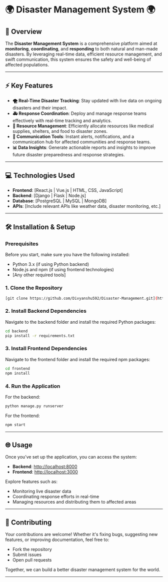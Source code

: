 # 🌍 **Disaster Management System** 🌍

## 🚀 **Overview**

The **Disaster Management System** is a comprehensive platform aimed at **monitoring**, **coordinating**, and **responding** to both natural and man-made disasters. By leveraging real-time data, efficient resource management, and swift communication, this system ensures the safety and well-being of affected populations.

---

## ⚡ **Key Features**

- **🌪️ Real-Time Disaster Tracking**: Stay updated with live data on ongoing disasters and their impact.
- **🚑 Response Coordination**: Deploy and manage response teams effectively with real-time tracking and analytics.
- **🔧 Resource Management**: Efficiently allocate resources like medical supplies, shelters, and food to disaster zones.
- **📢 Communication Tools**: Instant alerts, notifications, and a communication hub for affected communities and response teams.
- **📊 Data Insights**: Generate actionable reports and insights to improve future disaster preparedness and response strategies.

---

## 💻 **Technologies Used**

- **Frontend**: [React.js | Vue.js | HTML, CSS, JavaScript]
- **Backend**: [Django | Flask | Node.js]
- **Database**: [PostgreSQL | MySQL | MongoDB]
- **APIs**: [Include relevant APIs like weather data, disaster monitoring, etc.]

---

## 🛠️ **Installation & Setup**

### Prerequisites

Before you start, make sure you have the following installed:

- Python 3.x (if using Python backend)
- Node.js and npm (if using frontend technologies)
- [Any other required tools]

### 1. Clone the Repository

```bash
[git clone https://github.com/Divyanshu592/Disaster-Management.git](https://github.com/Divyanshu592/Disaster-Management.git)
```

### 2. Install Backend Dependencies

Navigate to the backend folder and install the required Python packages:

```bash
cd backend
pip install -r requirements.txt
```

### 3. Install Frontend Dependencies

Navigate to the frontend folder and install the required npm packages:

```bash
cd frontend
npm install
```

### 4. Run the Application

For the backend:

```bash
python manage.py runserver
```

For the frontend:

```bash
npm start
```

---

## 🌐 **Usage**

Once you’ve set up the application, you can access the system:

- **Backend**: [http://localhost:8000](http://localhost:8000)
- **Frontend**: [http://localhost:3000](http://localhost:3000)

Explore features such as:

- Monitoring live disaster data
- Coordinating response efforts in real-time
- Managing resources and distributing them to affected areas

---

## 🤝 **Contributing**

Your contributions are welcome! Whether it's fixing bugs, suggesting new features, or improving documentation, feel free to:

- Fork the repository
- Submit issues
- Open pull requests

Together, we can build a better disaster management system for the world.

---
